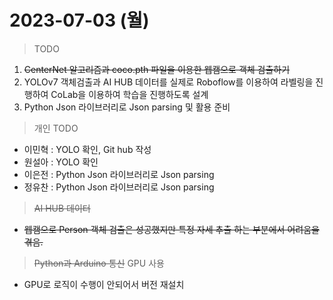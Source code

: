 # 2023-07-03 (월)

> TODO
1. ~~CenterNet 알고리즘과 coco.pth 파일을 이용한 웹캠으로 객체 검출하기~~
2. YOLOv7 객체검출과 AI HUB 데이터를 실제로 Roboflow를 이용하여 라벨링을 진행하여 CoLab을 이용하여 학습을 진행하도록 설계
3. Python Json 라이브러리로 Json parsing 및 활용 준비

> 개인 TODO
- 이민혁 : YOLO 확인, Git hub 작성
- 원설아 : YOLO 확인
- 이은전 : Python Json 라이브러리로 Json parsing
- 정유찬 : Python Json 라이브러리로 Json parsing

> ~~AI HUB 데이터~~
- ~~웹캠으로 Person 객체 검출은 성공했지만 특정 자세 추출 하는 부분에서 어려움을 겪음.~~
> ~~Python과 Arduino 통신~~
> GPU 사용
- GPU로 로직이 수행이 안되어서 버전 재설치

